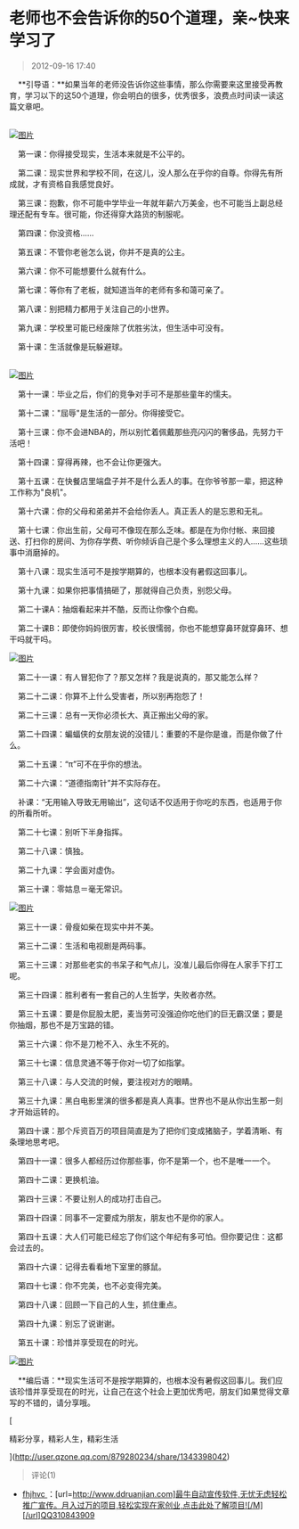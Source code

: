 # 老师也不会告诉你的50个道理，亲~快来学习了
> 2012-09-16 17:40


    **引导语：**如果当年的老师没告诉你这些事情，那么你需要来这里接受再教育，学习以下的这50个道理，你会明白的很多，优秀很多，浪费点时间读一读这篇文章吧。  
 

[![图片](https://pan.4a1801.life/d/Onedrive-4A1801/%E4%B8%AA%E4%BA%BA%E5%BB%BA%E7%AB%99/public/Qzone_wyf/Blogs/images/12830700.webp)](https://pan.4a1801.life/d/Onedrive-4A1801/%E4%B8%AA%E4%BA%BA%E5%BB%BA%E7%AB%99/public/Qzone_wyf/Blogs/images/12830700.webp)

    第一课：你得接受现实，生活本来就是不公平的。

    第二课：现实世界和学校不同，在这儿，没人那么在乎你的自尊。你得先有所成就，才有资格自我感觉良好。

    第三课：抱歉，你不可能中学毕业一年就年薪六万美金，也不可能当上副总经理还配有专车。很可能，你还得穿大路货的制服呢。

    第四课：你没资格……

    第五课：不管你老爸怎么说，你并不是真的公主。

    第六课：你不可能想要什么就有什么。

    第七课：等你有了老板，就知道当年的老师有多和蔼可亲了。

    第八课：别把精力都用于关注自己的小世界。

    第九课：学校里可能已经废除了优胜劣汰，但生活中可没有。

    第十课：生活就像是玩躲避球。  
 

[![图片](https://pan.4a1801.life/d/Onedrive-4A1801/%E4%B8%AA%E4%BA%BA%E5%BB%BA%E7%AB%99/public/Qzone_wyf/Blogs/images/BB4BC73D.webp)](https://pan.4a1801.life/d/Onedrive-4A1801/%E4%B8%AA%E4%BA%BA%E5%BB%BA%E7%AB%99/public/Qzone_wyf/Blogs/images/BB4BC73D.webp)

    第十一课：毕业之后，你们的竞争对手可不是那些童年的懦夫。

    第十二课："屈辱"是生活的一部分。你得接受它。

    第十三课：你不会进NBA的，所以别忙着佩戴那些亮闪闪的奢侈品，先努力干活吧！

    第十四课：穿得再辣，也不会让你更强大。

    第十五课：在快餐店里端盘子并不是什么丢人的事。在你爷爷那一辈，把这种工作称为"良机"。

    第十六课：你的父母和弟弟并不会给你丢人。真正丢人的是忘恩和无礼。

    第十七课：你出生前，父母可不像现在那么乏味。都是在为你付帐、来回接送、打扫你的房间、为你存学费、听你倾诉自己是个多么理想主义的人……这些琐事中消磨掉的。

    第十八课：现实生活可不是按学期算的，也根本没有暑假这回事儿。

    第十九课：如果你把事情搞砸了，那就得自己负责，别怨父母。

    第二十课A：抽烟看起来并不酷，反而让你像个白痴。

    第二十课B：即使你妈妈很厉害，校长很懦弱，你也不能想穿鼻环就穿鼻环、想干吗就干吗。

[![图片](https://pan.4a1801.life/d/Onedrive-4A1801/%E4%B8%AA%E4%BA%BA%E5%BB%BA%E7%AB%99/public/Qzone_wyf/Blogs/images/25D101BF.webp)](https://pan.4a1801.life/d/Onedrive-4A1801/%E4%B8%AA%E4%BA%BA%E5%BB%BA%E7%AB%99/public/Qzone_wyf/Blogs/images/25D101BF.webp)

    第二十一课：有人冒犯你了？那又怎样？我是说真的，那又能怎么样？

    第二十二课：你算不上什么受害者，所以别再抱怨了！

    第二十三课：总有一天你必须长大、真正搬出父母的家。

    第二十四课：蝙蝠侠的女朋友说的没错儿：重要的不是你是谁，而是你做了什么。

    第二十五课：“π”可不在乎你的想法。

    第二十六课：“道德指南针”并不实际存在。

    补课：“无用输入导致无用输出”，这句话不仅适用于你吃的东西，也适用于你的所看所听。

    第二十七课：别听下半身指挥。

    第二十八课：慎独。

    第二十九课：学会面对虚伪。

    第三十课：零姑息＝毫无常识。

[![图片](https://pan.4a1801.life/d/Onedrive-4A1801/%E4%B8%AA%E4%BA%BA%E5%BB%BA%E7%AB%99/public/Qzone_wyf/Blogs/images/61CA76D4.webp)](https://pan.4a1801.life/d/Onedrive-4A1801/%E4%B8%AA%E4%BA%BA%E5%BB%BA%E7%AB%99/public/Qzone_wyf/Blogs/images/61CA76D4.webp)

    第三十一课：骨瘦如柴在现实中并不美。

    第三十二课：生活和电视剧是两码事。

    第三十三课：对那些老实的书呆子和气点儿，没准儿最后你得在人家手下打工呢。

    第三十四课：胜利者有一套自己的人生哲学，失败者亦然。

    第三十五课：要是你屁股太肥，麦当劳可没强迫你吃他们的巨无霸汉堡；要是你抽烟，那也不是万宝路的错。

    第三十六课：你不是刀枪不入、永生不死的。

    第三十七课：信息灵通不等于你对一切了如指掌。

    第三十八课：与人交流的时候，要注视对方的眼睛。

    第三十九课：黑白电影里演的很多都是真人真事。世界也不是从你出生那一刻才开始运转的。

    第四十课：那个斥资百万的项目简直是为了把你们变成猪脑子，学着清晰、有条理地思考吧。

    第四十一课：很多人都经历过你那些事，你不是第一个，也不是唯一一个。

    第四十二课：更换机油。

    第四十三课：不要让别人的成功打击自己。

    第四十四课：同事不一定要成为朋友，朋友也不是你的家人。

    第四十五课：大人们可能已经忘了你们这个年纪有多可怕。但你要记住：这都会过去的。

    第四十六课：记得去看看地下室里的豚鼠。

    第四十七课：你不完美，也不必变得完美。

    第四十八课：回顾一下自己的人生，抓住重点。

    第四十九课：别忘了说谢谢。

    第五十课：珍惜并享受现在的时光。

[![图片](https://pan.4a1801.life/d/Onedrive-4A1801/%E4%B8%AA%E4%BA%BA%E5%BB%BA%E7%AB%99/public/Qzone_wyf/Blogs/images/3ECF33F6.webp)](https://pan.4a1801.life/d/Onedrive-4A1801/%E4%B8%AA%E4%BA%BA%E5%BB%BA%E7%AB%99/public/Qzone_wyf/Blogs/images/3ECF33F6.webp)

    **编后语：**现实生活可不是按学期算的，也根本没有暑假这回事儿。我们应该珍惜并享受现在的时光，让自己在这个社会上更加优秀吧，朋友们如果觉得文章写的不错的，请分享哦。

[

精彩分享，精彩人生，精彩生活

](http://user.qzone.qq.com/879280234/share/1343398042)
> 评论(1)


* [fhjhvc ](https://user.qzone.qq.com/1904013948)：[url=http://www.ddruanjian.com]最牛自动宣传软件,无忧无虑轻松推广宣传。月入过万的项目,轻松实现在家创业,点击此处了解项目![/M][/url]QQ310843909 